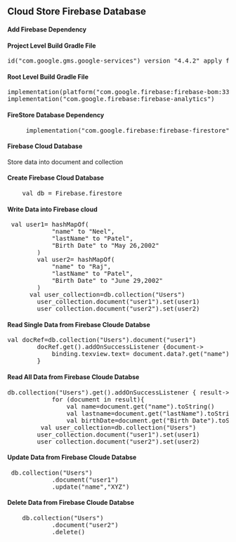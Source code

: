 <h2>Cloud Store Firebase Database</h2>

<h4>Add Firebase Dependency</h4>

<h4>Project Level Build Gradle File</h4>
<pre>
id("com.google.gms.google-services") version "4.4.2" apply false
</pre>

<h4>Root Level Build Gradle File</h4>
<pre>
implementation(platform("com.google.firebase:firebase-bom:33.10.0"))
implementation("com.google.firebase:firebase-analytics")
</pre>

<h4>FireStore Database Dependency</h4>
<pre>
     implementation("com.google.firebase:firebase-firestore")
</pre>

<h4>Firebase Cloud Database </h4>
<p>Store data into document and collection </p>


<h4>Create Firebase Cloud Database</h4>
<pre>
    val db = Firebase.firestore
</pre>

<h4>Write Data into Firebase cloud</h4>
<pre>
 val user1= hashMapOf(
            "name" to "Neel",
            "lastName" to "Patel",
            "Birth Date" to "May 26,2002"
        )
        val user2= hashMapOf(
            "name" to "Raj",
            "lastName" to "Patel",
            "Birth Date" to "June 29,2002"
        )
      val user_collection=db.collection("Users")
        user_collection.document("user1").set(user1)
        user_collection.document("user2").set(user2)
</pre>

<h4>Read Single Data from Firebase Cloude Databse</h4>
<pre>
val docRef=db.collection("Users").document("user1")
        docRef.get().addOnSuccessListener {document->
            binding.texview.text= document.data?.get("name").toString()
        }
</pre>

<h4>Read All Data from Firebase Cloude Databse</h4>
<pre>
db.collection("Users").get().addOnSuccessListener { result->
            for (document in result){
                val name=document.get("name").toString()
                val lastname=document.get("lastName").toString()
                val birthDate=document.get("Birth Date").toString()
         val user_collection=db.collection("Users")
        user_collection.document("user1").set(user1)
        user_collection.document("user2").set(user2)
</pre>

<h4> Update Data from Firebase Cloude Databse</h4>
<pre>
 db.collection("Users")
            .document("user1")
            .update("name","XYZ")
</pre>

<h4> Delete Data from Firebase Cloude Databse</h4>
<pre>
    db.collection("Users")
            .document("user2")
            .delete()
</pre>




